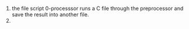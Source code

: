 1. the file script 0-processsor runs a C file through the preprocessor and save the result into another file.
2. 